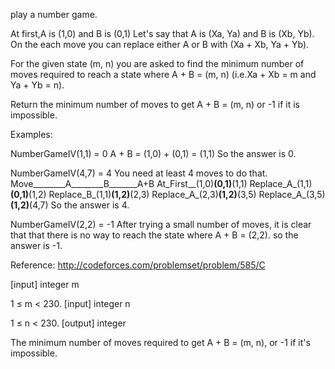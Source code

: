  play a number game.

At first,A is (1,0) and B is (0,1)
Let's say that A is (Xa, Ya) and B is (Xb, Yb).
On the each move you can replace either A or B with (Xa + Xb, Ya + Yb).

For the given state (m, n) you are asked to find the minimum number of moves required to reach a state where A + B = (m, n) (i.e.Xa + Xb = m and Ya + Yb = n).

Return the minimum number of moves to get A + B = (m, n) or -1 if it is impossible.

Examples:

NumberGameIV(1,1) = 0
A + B = (1,0) + (0,1) = (1,1)
So the answer is 0.

NumberGameIV(4,7) = 4
You need at least 4 moves to do that.
Move________A________B_______A+B
At_First__(1,0)____(0,1)____(1,1)
Replace_A_(1,1)____(0,1)____(1,2)
Replace_B_(1,1)____(1,2)____(2,3)
Replace_A_(2,3)____(1,2)____(3,5)
Replace_A_(3,5)____(1,2)____(4,7)
So the answer is 4.

NumberGameIV(2,2) = -1
After trying a small number of moves, it is clear that that there is no way to reach the state where A + B = (2,2).
so the answer is -1.

Reference: http://codeforces.com/problemset/problem/585/C

[input] integer m

1 ≤ m < 230.
[input] integer n

1 ≤ n < 230.
[output] integer

The minimum number of moves required to get A + B = (m, n), or -1 if it's impossible.
